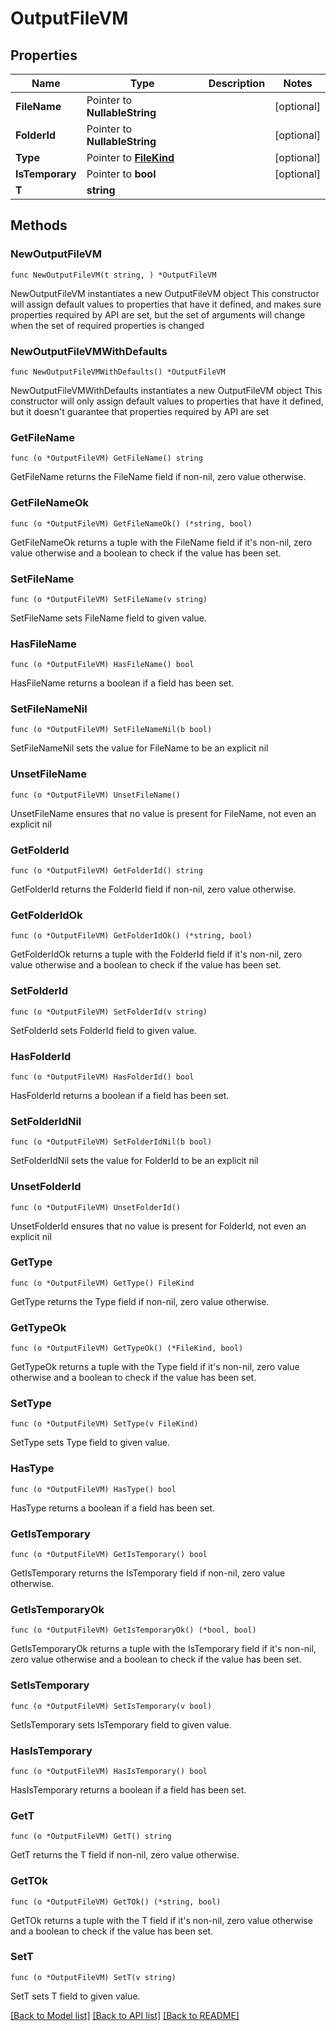 # OutputFileVM

## Properties

Name | Type | Description | Notes
------------ | ------------- | ------------- | -------------
**FileName** | Pointer to **NullableString** |  | [optional] 
**FolderId** | Pointer to **NullableString** |  | [optional] 
**Type** | Pointer to [**FileKind**](FileKind.md) |  | [optional] 
**IsTemporary** | Pointer to **bool** |  | [optional] 
**T** | **string** |  | 

## Methods

### NewOutputFileVM

`func NewOutputFileVM(t string, ) *OutputFileVM`

NewOutputFileVM instantiates a new OutputFileVM object
This constructor will assign default values to properties that have it defined,
and makes sure properties required by API are set, but the set of arguments
will change when the set of required properties is changed

### NewOutputFileVMWithDefaults

`func NewOutputFileVMWithDefaults() *OutputFileVM`

NewOutputFileVMWithDefaults instantiates a new OutputFileVM object
This constructor will only assign default values to properties that have it defined,
but it doesn't guarantee that properties required by API are set

### GetFileName

`func (o *OutputFileVM) GetFileName() string`

GetFileName returns the FileName field if non-nil, zero value otherwise.

### GetFileNameOk

`func (o *OutputFileVM) GetFileNameOk() (*string, bool)`

GetFileNameOk returns a tuple with the FileName field if it's non-nil, zero value otherwise
and a boolean to check if the value has been set.

### SetFileName

`func (o *OutputFileVM) SetFileName(v string)`

SetFileName sets FileName field to given value.

### HasFileName

`func (o *OutputFileVM) HasFileName() bool`

HasFileName returns a boolean if a field has been set.

### SetFileNameNil

`func (o *OutputFileVM) SetFileNameNil(b bool)`

 SetFileNameNil sets the value for FileName to be an explicit nil

### UnsetFileName
`func (o *OutputFileVM) UnsetFileName()`

UnsetFileName ensures that no value is present for FileName, not even an explicit nil
### GetFolderId

`func (o *OutputFileVM) GetFolderId() string`

GetFolderId returns the FolderId field if non-nil, zero value otherwise.

### GetFolderIdOk

`func (o *OutputFileVM) GetFolderIdOk() (*string, bool)`

GetFolderIdOk returns a tuple with the FolderId field if it's non-nil, zero value otherwise
and a boolean to check if the value has been set.

### SetFolderId

`func (o *OutputFileVM) SetFolderId(v string)`

SetFolderId sets FolderId field to given value.

### HasFolderId

`func (o *OutputFileVM) HasFolderId() bool`

HasFolderId returns a boolean if a field has been set.

### SetFolderIdNil

`func (o *OutputFileVM) SetFolderIdNil(b bool)`

 SetFolderIdNil sets the value for FolderId to be an explicit nil

### UnsetFolderId
`func (o *OutputFileVM) UnsetFolderId()`

UnsetFolderId ensures that no value is present for FolderId, not even an explicit nil
### GetType

`func (o *OutputFileVM) GetType() FileKind`

GetType returns the Type field if non-nil, zero value otherwise.

### GetTypeOk

`func (o *OutputFileVM) GetTypeOk() (*FileKind, bool)`

GetTypeOk returns a tuple with the Type field if it's non-nil, zero value otherwise
and a boolean to check if the value has been set.

### SetType

`func (o *OutputFileVM) SetType(v FileKind)`

SetType sets Type field to given value.

### HasType

`func (o *OutputFileVM) HasType() bool`

HasType returns a boolean if a field has been set.

### GetIsTemporary

`func (o *OutputFileVM) GetIsTemporary() bool`

GetIsTemporary returns the IsTemporary field if non-nil, zero value otherwise.

### GetIsTemporaryOk

`func (o *OutputFileVM) GetIsTemporaryOk() (*bool, bool)`

GetIsTemporaryOk returns a tuple with the IsTemporary field if it's non-nil, zero value otherwise
and a boolean to check if the value has been set.

### SetIsTemporary

`func (o *OutputFileVM) SetIsTemporary(v bool)`

SetIsTemporary sets IsTemporary field to given value.

### HasIsTemporary

`func (o *OutputFileVM) HasIsTemporary() bool`

HasIsTemporary returns a boolean if a field has been set.

### GetT

`func (o *OutputFileVM) GetT() string`

GetT returns the T field if non-nil, zero value otherwise.

### GetTOk

`func (o *OutputFileVM) GetTOk() (*string, bool)`

GetTOk returns a tuple with the T field if it's non-nil, zero value otherwise
and a boolean to check if the value has been set.

### SetT

`func (o *OutputFileVM) SetT(v string)`

SetT sets T field to given value.



[[Back to Model list]](../README.md#documentation-for-models) [[Back to API list]](../README.md#documentation-for-api-endpoints) [[Back to README]](../README.md)


